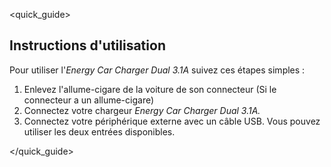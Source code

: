 <quick_guide>
##  Instructions d'utilisation

Pour utiliser l'*Energy Car Charger Dual 3.1A* suivez ces étapes simples :
1.	Enlevez l'allume-cigare de la voiture de son connecteur (Si le connecteur a un allume-cigare)
2.	Connectez votre chargeur *Energy Car Charger Dual 3.1A.*
3.	Connectez votre périphérique externe avec un câble USB.  Vous pouvez utiliser les deux entrées disponibles.


</quick_guide>
